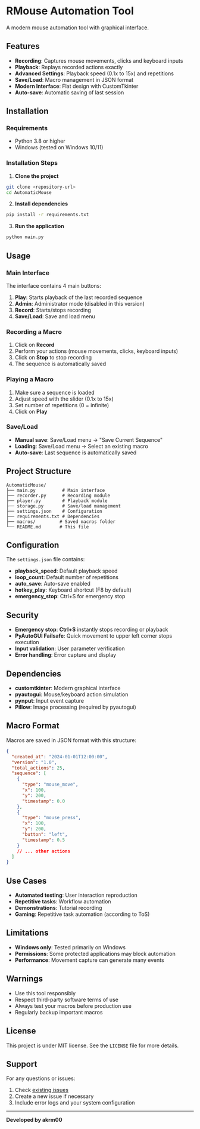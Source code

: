 # RMouse Automation Tool

A modern mouse automation tool with graphical interface.

## Features

- **Recording**: Captures mouse movements, clicks and keyboard inputs
- **Playback**: Replays recorded actions exactly
- **Advanced Settings**: Playback speed (0.1x to 15x) and repetitions
- **Save/Load**: Macro management in JSON format
- **Modern Interface**: Flat design with CustomTkinter
- **Auto-save**: Automatic saving of last session

## Installation

### Requirements
- Python 3.8 or higher
- Windows (tested on Windows 10/11)

### Installation Steps

1. **Clone the project**
```bash
git clone <repository-url>
cd AutomaticMouse
```

2. **Install dependencies**
```bash
pip install -r requirements.txt
```

3. **Run the application**
```bash
python main.py
```

## Usage

### Main Interface

The interface contains 4 main buttons:

1. **Play**: Starts playback of the last recorded sequence
2. **Admin**: Administrator mode (disabled in this version)
3. **Record**: Starts/stops recording
4. **Save/Load**: Save and load menu

### Recording a Macro

1. Click on **Record**
2. Perform your actions (mouse movements, clicks, keyboard inputs)
3. Click on **Stop** to stop recording
4. The sequence is automatically saved

### Playing a Macro

1. Make sure a sequence is loaded
2. Adjust speed with the slider (0.1x to 15x)
3. Set number of repetitions (0 = infinite)
4. Click on **Play**

### Save/Load

- **Manual save**: Save/Load menu → "Save Current Sequence"
- **Loading**: Save/Load menu → Select an existing macro
- **Auto-save**: Last sequence is automatically saved

## Project Structure

```
AutomaticMouse/
├── main.py          # Main interface
├── recorder.py      # Recording module
├── player.py        # Playback module
├── storage.py       # Save/load management
├── settings.json    # Configuration
├── requirements.txt # Dependencies
├── macros/         # Saved macros folder
└── README.md       # This file
```

## Configuration

The `settings.json` file contains:
- **playback_speed**: Default playback speed
- **loop_count**: Default number of repetitions
- **auto_save**: Auto-save enabled
- **hotkey_play**: Keyboard shortcut (F8 by default)
- **emergency_stop**: Ctrl+S for emergency stop

## Security

- **Emergency stop**: **Ctrl+S** instantly stops recording or playback
- **PyAutoGUI Failsafe**: Quick movement to upper left corner stops execution
- **Input validation**: User parameter verification
- **Error handling**: Error capture and display

## Dependencies

- **customtkinter**: Modern graphical interface
- **pyautogui**: Mouse/keyboard action simulation
- **pynput**: Input event capture
- **Pillow**: Image processing (required by pyautogui)

## Macro Format

Macros are saved in JSON format with this structure:

```json
{
  "created_at": "2024-01-01T12:00:00",
  "version": "1.0",
  "total_actions": 25,
  "sequence": [
    {
      "type": "mouse_move",
      "x": 100,
      "y": 200,
      "timestamp": 0.0
    },
    {
      "type": "mouse_press",
      "x": 100,
      "y": 200,
      "button": "left",
      "timestamp": 0.5
    }
    // ... other actions
  ]
}
```

## Use Cases

- **Automated testing**: User interaction reproduction
- **Repetitive tasks**: Workflow automation
- **Demonstrations**: Tutorial recording
- **Gaming**: Repetitive task automation (according to ToS)

## Limitations

- **Windows only**: Tested primarily on Windows
- **Permissions**: Some protected applications may block automation
- **Performance**: Movement capture can generate many events

## Warnings

- Use this tool responsibly
- Respect third-party software terms of use
- Always test your macros before production use
- Regularly backup important macros

## License

This project is under MIT license. See the `LICENSE` file for more details.

## Support

For any questions or issues:
1. Check [existing issues](../../issues)
2. Create a new issue if necessary
3. Include error logs and your system configuration

---

**Developed by akrm00** 
